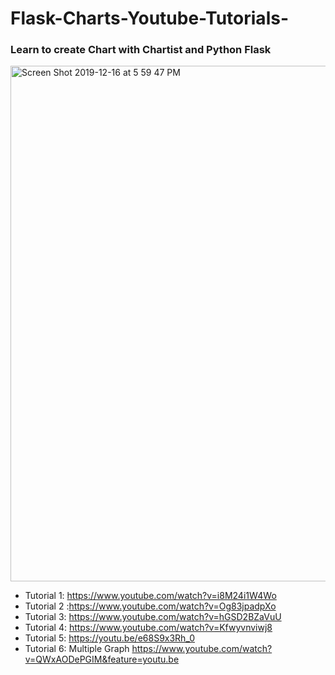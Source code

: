 # Flask-Charts-Youtube-Tutorials-

### Learn to create Chart with Chartist and Python Flask 

<img width="825" alt="Screen Shot 2019-12-16 at 5 59 47 PM" src="https://user-images.githubusercontent.com/39345855/70950197-e96be180-202d-11ea-9d68-0d6ffdbaeb29.png">


* Tutorial 1: https://www.youtube.com/watch?v=i8M24i1W4Wo
* Tutorial 2 :https://www.youtube.com/watch?v=Og83jpadpXo
* Tutorial 3: https://www.youtube.com/watch?v=hGSD2BZaVuU
* Tutorial 4: https://www.youtube.com/watch?v=Kfwyvnviwj8
* Tutorial 5: https://youtu.be/e68S9x3Rh_0
* Tutorial 6: Multiple Graph https://www.youtube.com/watch?v=QWxAODePGIM&feature=youtu.be
